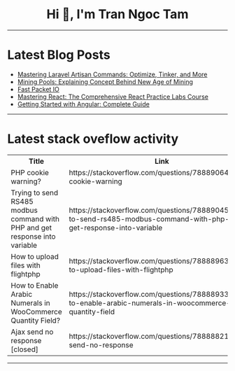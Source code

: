 <h1 align="center">Hi 👋, I'm Tran Ngoc Tam</h1>

---

# Latest Blog Posts 
<!-- BLOG-POST-LIST:START -->
- [Mastering Laravel Artisan Commands: Optimize, Tinker, and More](https://dev.to/asfiaaiman/mastering-laravel-artisan-commands-optimize-tinker-and-more-2lm1)
- [Mining Pools: Explaining Concept Behind New Age of Mining](https://dev.to/endeo/mining-pools-explaining-concept-behind-new-age-of-mining-2c3d)
- [Fast Packet IO](https://dev.to/rkj2096/fast-packet-io-3goh)
- [Mastering React: The Comprehensive React Practice Labs Course](https://dev.to/labex/mastering-react-the-comprehensive-react-practice-labs-course-142)
- [Getting Started with Angular: Complete Guide](https://dev.to/samirabawad/getting-started-with-angular-complete-guide-4p0p)
<!-- BLOG-POST-LIST:END -->

---

# Latest stack oveflow activity
<table>
  <tr><th>Title</th><th>Link</th></tr>
  <!-- STACKOVERFLOW:START --><tr><td>PHP cookie warning?</td><td>https://stackoverflow.com/questions/78889064/php-cookie-warning</td></tr><tr><td>Trying to send RS485 modbus command with PHP and get response into variable</td><td>https://stackoverflow.com/questions/78889045/trying-to-send-rs485-modbus-command-with-php-and-get-response-into-variable</td></tr><tr><td>How to upload files with flightphp</td><td>https://stackoverflow.com/questions/78888963/how-to-upload-files-with-flightphp</td></tr><tr><td>How to Enable Arabic Numerals in WooCommerce Quantity Field?</td><td>https://stackoverflow.com/questions/78888933/how-to-enable-arabic-numerals-in-woocommerce-quantity-field</td></tr><tr><td>Ajax send no response [closed]</td><td>https://stackoverflow.com/questions/78888821/ajax-send-no-response</td></tr><!-- STACKOVERFLOW:END -->
</table>

---


